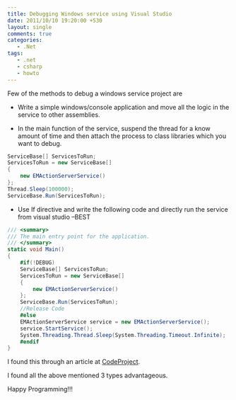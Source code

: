 ```yaml
---
title: Debugging Windows service using Visual Studio
date: 2011/10/10 19:20:00 +530
layout: single
comments: true
categories: 
   - .Net
tags:
   - .net
   - csharp
   - howto
---
```


Few of the methods to debug a windows service project are

* Write a simple windows/console application and move all the logic in the service to other assemblies.

* In the main function of the service, suspend the thread for a know amount of time and then attach the process to class libraries which you want to debug.

```csharp
ServiceBase[] ServicesToRun;
ServicesToRun = new ServiceBase[]
{
    new EMActionServerService()
};
Thread.Sleep(100000);
ServiceBase.Run(ServicesToRun);
```
* Use If directive and write the following code and directly run the service from visual studio –BEST

```csharp
/// <summary>
/// The main entry point for the application.
/// </summary>
static void Main()
{
    #if(!DEBUG)
    ServiceBase[] ServicesToRun;
    ServicesToRun = new ServiceBase[]
    {
        new EMActionServerService()
    };
    ServiceBase.Run(ServicesToRun);
    //Release Code
    #else
    EMActionServerService service = new EMActionServerService();
    service.StartService();
    System.Threading.Thread.Sleep(System.Threading.Timeout.Infinite);       
    #endif
}
```

I found this through an article at [CodeProject](http://www.codeproject.com/KB/dotnet/DebugWinServices.aspx).

I found all the above mentioned 3 types advantageous.

Happy Programming!!!